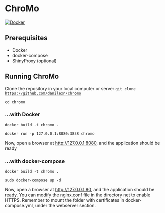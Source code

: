 # ChroMo
[![Docker](https://github.com/danilexn/chromo/actions/workflows/docker-publish.yml/badge.svg)](https://github.com/danilexn/chromo/actions/workflows/docker-publish.yml)
## Prerequisites

- Docker
- docker-compose
- ShinyProxy (optional)

## Running ChroMo

Clone the repository in your local computer or server
<code>git clone https://github.com/danilexn/chromo</code>

<code>cd chromo</code>

### ...with Docker

<code>docker build -t chromo .</code>

<code>docker run -p 127.0.0.1:8080:3838 chromo</code>

Now, open a browser at http://127.0.0.1:8080, and the application should be ready

### ...with docker-compose

<code>docker build -t chromo .</code>

<code>sudo docker-compose up -d</code>

Now, open a browser at http://127.0.0.1:80, and the application should be ready.
You can modify the nginx.conf file in the directory net to enable HTTPS.
Remember to mount the folder with certificates in docker-compose.yml, under the webserver section.
